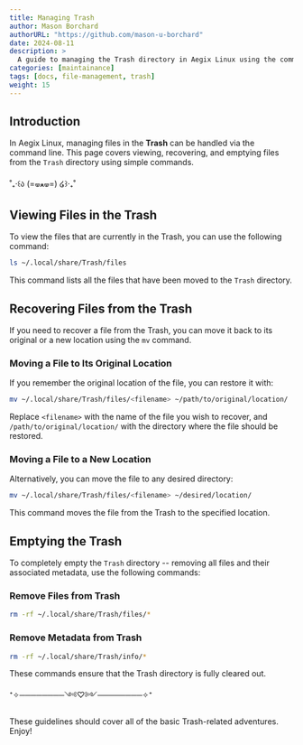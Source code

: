 ```yaml
---
title: Managing Trash
author: Mason Borchard
authorURL: "https://github.com/mason-u-borchard"
date: 2024-08-11
description: >
  A guide to managing the Trash directory in Aegix Linux using the command line.
categories: [maintainance]
tags: [docs, file-management, trash]
weight: 15
---
```


## Introduction

In Aegix Linux, managing files in the **Trash** can be handled via the command line. This page covers viewing, recovering, and emptying files from the `Trash` directory using simple commands.
 
˚₊‧꒰ა (=🝦ﻌ🝦=) ໒꒱‧₊˚ 
## Viewing Files in the Trash

To view the files that are currently in the Trash, you can use the following command:

```sh
ls ~/.local/share/Trash/files
```

This command lists all the files that have been moved to the `Trash` directory.

## Recovering Files from the Trash

If you need to recover a file from the Trash, you can move it back to its original or a new location using the `mv` command.

### Moving a File to Its Original Location

If you remember the original location of the file, you can restore it with:

```sh
mv ~/.local/share/Trash/files/<filename> ~/path/to/original/location/
```

Replace `<filename>` with the name of the file you wish to recover, and `/path/to/original/location/` with the directory where the file should be restored.

### Moving a File to a New Location

Alternatively, you can move the file to any desired directory:

```sh
mv ~/.local/share/Trash/files/<filename> ~/desired/location/
```

This command moves the file from the Trash to the specified location.

## Emptying the Trash

To completely empty the `Trash` directory -- removing all files and their associated metadata, use the following commands:

### Remove Files from Trash

```sh
rm -rf ~/.local/share/Trash/files/*
```

### Remove Metadata from Trash

```sh
rm -rf ~/.local/share/Trash/info/*
```

These commands ensure that the Trash directory is fully cleared out.


 ⁺✧────────༺♡༻────────✧⁺ 

These guidelines should cover all of the basic Trash-related adventures. Enjoy! 